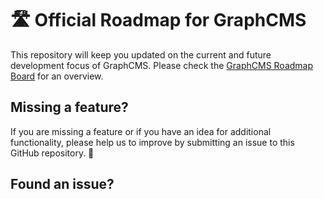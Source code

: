 # 🛣 Official Roadmap for GraphCMS

This repository will keep you updated on the current and future development focus of GraphCMS. Please check the [GraphCMS Roadmap Board](https://github.com/GraphCMS/roadmap/projects/1) for an overview.

## Missing a feature?

If you are missing a feature or if you have an idea for additional functionality, please help us to improve by submitting an issue to this GitHub repository. 🙌

## Found an issue?
